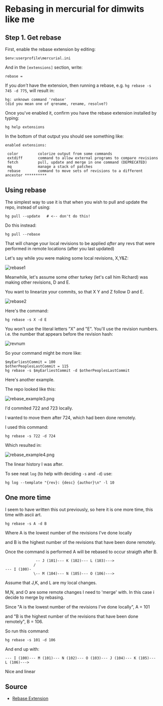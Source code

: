 ﻿# Rebasing in mercurial for dimwits like me

## Step 1. Get rebase

First, enable the rebase extension by editing:

	$env:userprofile\mercurial.ini

And in the `[extensions]` section, write:

	rebase =

If you *don't* have the extension, then running a rebase, e.g. `hg rebase -s 745 -d 775`, will result in:

	hg: unknown command 'rebase'
	(did you mean one of qrename, rename, resolve?)

Once you've enabled it, confirm you have the rebase extension installed by typing:

	hg help extensions

In the bottom of that output you should see something like:

    enabled extensions:

     color         colorize output from some commands
     extdiff       command to allow external programs to compare revisions
     fetch         pull, update and merge in one command (DEPRECATED)
     mq            manage a stack of patches
     rebase        command to move sets of revisions to a different ancestor **********

## Using rebase

The simplest way to use it is that when you wish to pull and update the repo, instead of using:

    hg pull --update   # <-- don't do this!

Do this instead:

	hg pull --rebase

That will change your local revisions to be applied *after* any revs that were performed in remote locations (after you last updated)

Let's say while you were making some local revisions, X,Y&Z:

![rebase1](rebase1.png)

Meanwhile, let's assume some other turkey (let's call him Richard) was making other revisions, D and E.

You want to linearize your commits, so that X Y and Z follow D and E.

![rebase2](rebase2.png)

Here's the command:

	hg rebase -s X -d E

You won't use the literal letters "X" and "E". You'll use the revision numbers. i.e. the number that appears before the revision hash:

![revnum](revnum.png)

So your command might be more like:

	$myEarliestCommit = 100
	$otherPeoplesLastCommit = 115
	hg rebase -s $myEarliestCommit -d $otherPeoplesLastCommit

Here's another example.

The repo looked like this:

![rebase_example3.png](rebase_example3.png)

I'd commited 722 and 723 locally.

I wanted to move them after 724, which had been done remotely.

I used this command:

    hg rebase -s 722 -d 724

Which resulted in:

![rebase_example4.png](rebase_example4.png)

The linear history I was after.

To see neat `log` (to help with deciding `-s` and `-d`) use:

	hg log --template "{rev}: {desc} {author}\n" -l 10

## One more time

I seem to have written this out previously, so here it is one more time, this time with ascii art.

	hg rebase -s A -d B

Where A is the lowest number of the revisions I've done locally

and B is the highest number of the revisions that have been done remotely.

Once the command is performed A will be rebased to occur straigth after B.

                  -- J (101)--- K (102)--- L (103)--->
                 /
    --- I (100)-
                 \-- M (104)--- N (105)--- O (106)--->

Assume that J,K, and L are my local changes.

M,N, and O are some remote changes I need to 'merge' with. In this case i decide to merge by rebasing.

Since "A is the lowest number of the revisions I've done locally", A = 101

and "B is the highest number of the revisions that have been done remotely", B = 106.

So run this command:

	hg rebase -s 101 -d 106

And end up with:

    --- I (100)--- M (101)--- N (102)--- O (103)--- J (104)--- K (105)--- L (106)--->

Nice and linear

## Source

- [Rebase Extension](https://www.mercurial-scm.org/wiki/RebaseExtension)